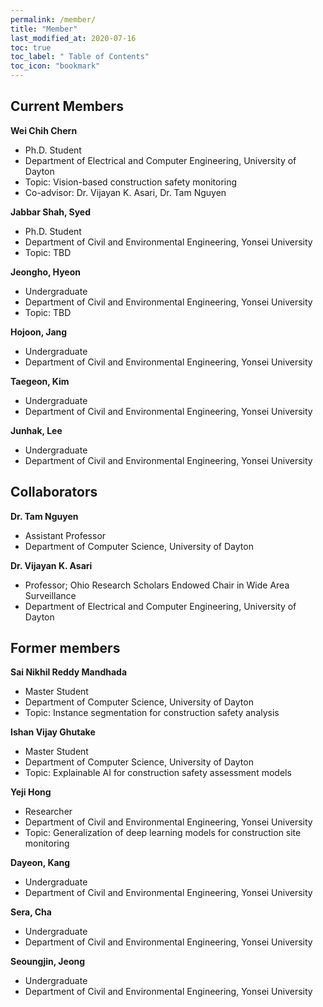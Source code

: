 ```yaml
---
permalink: /member/
title: "Member"
last_modified_at: 2020-07-16
toc: true
toc_label: " Table of Contents"
toc_icon: "bookmark"
---
```

## Current Members
**Wei Chih Chern**
 * Ph.D. Student
 * Department of Electrical and Computer Engineering, University of Dayton
 * Topic: Vision-based construction safety monitoring
 * Co-advisor: Dr. Vijayan K. Asari, Dr. Tam Nguyen

**Jabbar Shah, Syed**
 * Ph.D. Student
 * Department of Civil and Environmental Engineering, Yonsei University
 * Topic: TBD
 
**Jeongho, Hyeon**
 * Undergraduate
 * Department of Civil and Environmental Engineering, Yonsei University
 * Topic: TBD

**Hojoon, Jang**
 * Undergraduate
 * Department of Civil and Environmental Engineering, Yonsei University

**Taegeon, Kim**
 * Undergraduate
 * Department of Civil and Environmental Engineering, Yonsei University

**Junhak, Lee**
 * Undergraduate
 * Department of Civil and Environmental Engineering, Yonsei University


## Collaborators
**Dr. Tam Nguyen**
 * Assistant Professor
 * Department of Computer Science, University of Dayton

**Dr. Vijayan K. Asari**
 * Professor; Ohio Research Scholars Endowed Chair in Wide Area Surveillance
 * Department of Electrical and Computer Engineering, University of Dayton
 
 
## Former members
**Sai Nikhil Reddy Mandhada**
 * Master Student
 * Department of Computer Science, University of Dayton
 * Topic: Instance segmentation for construction safety analysis

**Ishan Vijay Ghutake**
 * Master Student
 * Department of Computer Science, University of Dayton
 * Topic: Explainable AI for construction safety assessment models

**Yeji Hong**
 * Researcher 
 * Department of Civil and Environmental Engineering, Yonsei University
 * Topic: Generalization of deep learning models for construction site monitoring

**Dayeon, Kang**
 * Undergraduate
 * Department of Civil and Environmental Engineering, Yonsei University

**Sera, Cha**
 * Undergraduate
 * Department of Civil and Environmental Engineering, Yonsei University

**Seoungjin, Jeong**
 * Undergraduate
 * Department of Civil and Environmental Engineering, Yonsei University
